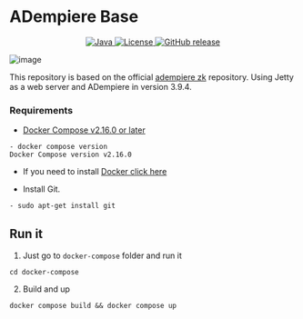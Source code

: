 # ADempiere Base

<p align="center">
  <a href="https://adoptium.net/es/temurin/releases/?version=11">
    <img src="https://badgen.net/badge/Java/11/orange" alt="Java">
  </a>
  </a>
  <a href="https://github.com/JesusAlbujas/adempiere-base/blob/main/LICENSE">
    <img src="https://img.shields.io/badge/license-GNU/GPL%20(v2)-blue" alt="License">
  </a>
  <a href="https://github.com/adempiere/zk-ui/releases/latest">
    <img src="https://img.shields.io/github/release/adempiere/zk-ui.svg" alt="GitHub release">
  </a>
</p>

![image](https://github.com/JesusAlbujas/adempiere-base/assets/134967453/a7083320-31d4-4a0b-b4b9-dc50e6dd9b12)

This repository is based on the official [adempiere zk](https://github.com/adempiere/zk-ui) repository. Using Jetty as a web server and ADempiere in version 3.9.4.

### Requirements

- [Docker Compose v2.16.0 or later](https://docs.docker.com/compose/install/linux/)

```Shell
- docker compose version
Docker Compose version v2.16.0
```

- If you need to install [Docker click here](https://www.digitalocean.com/community/tutorials/how-to-install-and-use-docker-on-ubuntu-22-04)

- Install Git.

```shell
- sudo apt-get install git 
```

## Run it

1. Just go to `docker-compose` folder and run it

```Shell
cd docker-compose
```

2. Build and up

```Shell
docker compose build && docker compose up
```